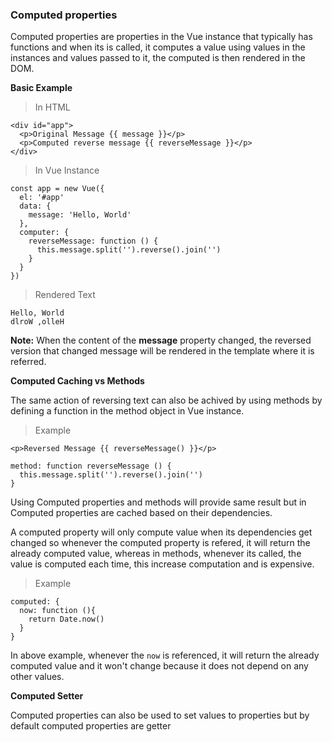 ### Computed properties

Computed properties are properties in the Vue instance that typically has functions and when its is called, it computes a value using values in the instances and values passed to it, the computed is then rendered in the DOM.

**Basic Example**

> In HTML
```
<div id="app">
  <p>Original Message {{ message }}</p>
  <p>Computed reverse message {{ reverseMessage }}</p>
</div>
```

> In Vue Instance
```
const app = new Vue({
  el: '#app'
  data: {
    message: 'Hello, World'
  },
  computer: {
    reverseMessage: function () {
      this.message.split('').reverse().join('')
    }
  }
})
```
> Rendered Text
```
Hello, World
dlroW ,olleH
```

**Note:** When the content of the **message** property changed, the reversed version that changed message will be rendered in the template where it is referred.

**Computed Caching vs Methods**

The same action of reversing text can also be achived by using methods by defining a function in the method object in Vue instance.

>Example
```
<p>Reversed Message {{ reverseMessage() }}</p>

method: function reverseMessage () {
  this.message.split('').reverse().join('')
}
```
Using Computed properties and methods will provide same result but in Computed properties are cached based on their dependencies.

A computed property will only compute value when its dependencies get changed so whenever the computed property is refered, it will return the already computed value, whereas in methods, whenever its called, the value is computed each time, this increase computation and is expensive.

>Example
```
computed: {
  now: function (){
    return Date.now()
  }
}
```
In above example, whenever the `now` is referenced, it will return the already computed value and it won't change because it does not depend on any other values.


**Computed Setter**

Computed properties can also be used to set values to properties but by default computed properties are getter


